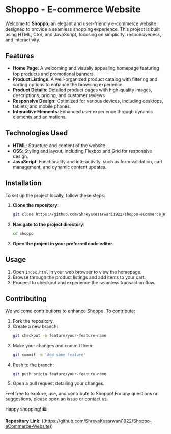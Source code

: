 # Shoppo - E-commerce Website

Welcome to **Shoppo**, an elegant and user-friendly e-commerce website designed to provide a seamless shopping experience. This project is built using HTML, CSS, and JavaScript, focusing on simplicity, responsiveness, and interactivity.

## Features

- **Home Page**: A welcoming and visually appealing homepage featuring top products and promotional banners.
- **Product Listings**: A well-organized product catalog with filtering and sorting options to enhance the browsing experience.
- **Product Details**: Detailed product pages with high-quality images, descriptions, pricing, and customer reviews.
- **Responsive Design**: Optimized for various devices, including desktops, tablets, and mobile phones.
- **Interactive Elements**: Enhanced user experience through dynamic elements and animations.

## Technologies Used

- **HTML**: Structure and content of the website.
- **CSS**: Styling and layout, including Flexbox and Grid for responsive design.
- **JavaScript**: Functionality and interactivity, such as form validation, cart management, and dynamic content updates.

## Installation

To set up the project locally, follow these steps:

1. **Clone the repository**:
   ```bash
   git clone https://github.com/ShreyaKesarwani1922/shoppo-eCommerce_Website.git
   ```
2. **Navigate to the project directory**:
   ```bash
   cd shoppo
   ```
3. **Open the project in your preferred code editor**.

## Usage

1. Open `index.html` in your web browser to view the homepage.
2. Browse through the product listings and add items to your cart.
3. Proceed to checkout and experience the seamless transaction flow.

## Contributing

We welcome contributions to enhance Shoppo. To contribute:

1. Fork the repository.
2. Create a new branch:
   ```bash
   git checkout -b feature/your-feature-name
   ```
3. Make your changes and commit them:
   ```bash
   git commit -m 'Add some feature'
   ```
4. Push to the branch:
   ```bash
   git push origin feature/your-feature-name
   ```
5. Open a pull request detailing your changes.


Feel free to explore, use, and contribute to Shoppo! For any questions or suggestions, please open an issue or contact us.

Happy shopping! 🛍️

**Repository Link**: ((https://github.com/ShreyaKesarwani1922/Shoppo-eCommerce-Website))
